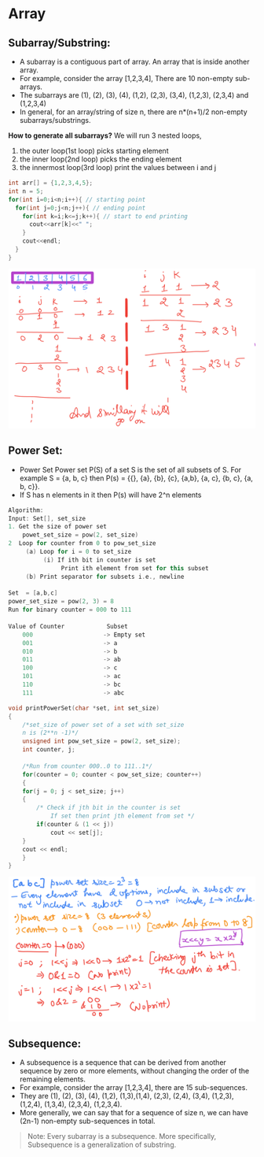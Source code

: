 # Array

## Subarray/Substring:

- A subarray is a contiguous part of array. An array that is inside another array.
- For example, consider the array [1,2,3,4], There are 10 non-empty sub-arrays.
- The subarrays are (1), (2), (3), (4), (1,2), (2,3), (3,4), (1,2,3), (2,3,4) and (1,2,3,4)
- In general, for an array/string of size n, there are n*(n+1)/2 non-empty subarrays/substrings.

**How to generate all subarrays?**
We will run 3 nested loops,
1.  the outer loop(1st loop) picks starting element
2.  the inner loop(2nd loop) picks the ending element
3.  the innermost loop(3rd loop) print the values between i and j

```cpp
int arr[] = {1,2,3,4,5};
int n = 5;
for(int i=0;i<n;i++){ // starting point
  for(int j=0;j<n;j++){ // ending point
    for(int k=i;k<=j;k++){ // start to end printing
      cout<<arr[k]<<" ";
    }
    cout<<endl;
  }
}
```

![image](https://raw.githubusercontent.com/sanheensethi/notes/main/Array/image/autodraw%203_12_2021.png?token=AIQIQB634K6KRUOWCN255TDBVGWGU)

## Power Set:

- Power Set Power set P(S) of a set S is the set of all subsets of S. For example S = {a, b, c} then P(s) = {{}, {a}, {b}, {c}, {a,b}, {a, c}, {b, c}, {a, b, c}}.
- If S has n elements in it then P(s) will have 2^n elements

```cpp
Algorithm:
Input: Set[], set_size
1. Get the size of power set
    powet_set_size = pow(2, set_size)
2  Loop for counter from 0 to pow_set_size
     (a) Loop for i = 0 to set_size
          (i) If ith bit in counter is set
               Print ith element from set for this subset
     (b) Print separator for subsets i.e., newline
     
Set  = [a,b,c]
power_set_size = pow(2, 3) = 8
Run for binary counter = 000 to 111

Value of Counter            Subset
    000                    -> Empty set
    001                    -> a
    010                    -> b
    011                    -> ab
    100                    -> c
    101                    -> ac
    110                    -> bc
    111                    -> abc
```

```cpp
void printPowerSet(char *set, int set_size)
{
    /*set_size of power set of a set with set_size
    n is (2**n -1)*/
    unsigned int pow_set_size = pow(2, set_size);
    int counter, j;
 
    /*Run from counter 000..0 to 111..1*/
    for(counter = 0; counter < pow_set_size; counter++)
    {
    for(j = 0; j < set_size; j++)
    {
        /* Check if jth bit in the counter is set
            If set then print jth element from set */
        if(counter & (1 << j))
            cout << set[j];
    }
    cout << endl;
    }
}
```

![image](https://raw.githubusercontent.com/sanheensethi/notes/main/Array/image/autodraw%203_12_2021(1).png?token=AIQIQBYCYUZYMJAY7LLZQGLBVGWA6)

## Subsequence:

- A subsequence is a sequence that can be derived from another sequence by zero or more elements, without changing the order of the remaining elements. 
- For example, consider the array [1,2,3,4],  there are 15 sub-sequences. 
- They are (1), (2), (3), (4), (1,2), (1,3),(1,4), (2,3), (2,4), (3,4), (1,2,3), (1,2,4), (1,3,4), (2,3,4), (1,2,3,4).
-  More generally, we can say that for a sequence of size n, we can have (2n-1) non-empty sub-sequences in total. 

> Note:  Every subarray is a subsequence. More specifically, Subsequence is a generalization of substring.
